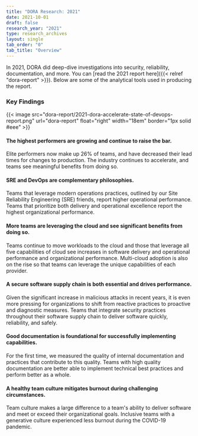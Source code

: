 ```yaml
---
title: "DORA Research: 2021"
date: 2021-10-01
draft: false
research_year: "2021"
type: research_archives
layout: single
tab_order: "0"
tab_title: "Overview"
---
```


In 2021, DORA did deep-dive investigations into security, reliability, documentation, and more. You can [read the 2021 report here]({{< relref "dora-report" >}}). Below are some of the analytical tools used in producing the report.

### Key Findings

{{< image src="dora-report/2021-dora-accelerate-state-of-devops-report.png" url="dora-report" float="right" width="18em" border="1px solid #eee" >}}

#### The highest performers are growing and continue to raise the bar. 
Elite performers now make up 26% of teams, and have decreased their lead times for changes to production. The industry continues to accelerate, and teams see meaningful benefits from doing so. 

#### SRE and DevOps are complementary philosophies. 
Teams that leverage modern operations practices, outlined by our Site Reliability Engineering (SRE) friends, report higher operational performance. Teams that prioritize both delivery and operational excellence report the highest organizational performance. 

#### More teams are leveraging the cloud and see significant benefits from doing so. 
Teams continue to move workloads to the cloud and those that leverage all five capabilities of cloud see increases in software delivery and operational performance and organizational performance. Multi-cloud adoption is also on the rise so that teams can leverage the unique capabilities of each provider.

#### A secure software supply chain is both essential and drives performance. 
Given the significant increase in malicious attacks in recent years, it is even more pressing for organizations to shift from reactive practices to proactive and diagnostic measures. Teams that integrate security practices throughout their software supply chain to deliver software quickly, reliability, and safely. 

#### Good documentation is foundational for successfully implementing capabilities. 
For the first time, we measured the quality of internal documentation and practices that contribute to this quality. Teams with high quality documentation are better able to implement technical best practices and perform better as a whole. 

#### A healthy team culture mitigates burnout during challenging circumstances. 
Team culture makes a large difference to a team's ability to deliver software and meet or exceed their organizational goals. Inclusive teams with a generative culture experienced less burnout during the COVID-19 pandemic. 
